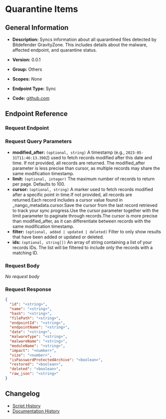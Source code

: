 <!-- BEGIN GENERATED CONTENT -->
# Quarantine Items

## General Information

- **Description:** Syncs information about all quarantined files detected by Bitdefender GravityZone.
This includes details about the malware, affected endpoint, and quarantine status.

- **Version:** 0.0.1
- **Group:** Others
- **Scopes:** _None_
- **Endpoint Type:** Sync
- **Code:** [github.com](https://github.com/NangoHQ/integration-templates/tree/main/integrations/bitdefender/syncs/quarantine-items.ts)


## Endpoint Reference

### Request Endpoint



### Request Query Parameters

- **modified_after:** `(optional, string)` A timestamp (e.g., `2023-05-31T11:46:13.390Z`) used to fetch records modified after this date and time. If not provided, all records are returned. The modified_after parameter is less precise than cursor, as multiple records may share the same modification timestamp.
- **limit:** `(optional, integer)` The maximum number of records to return per page. Defaults to 100.
- **cursor:** `(optional, string)` A marker used to fetch records modified after a specific point in time.If not provided, all records are returned.Each record includes a cursor value found in _nango_metadata.cursor.Save the cursor from the last record retrieved to track your sync progress.Use the cursor parameter together with the limit parameter to paginate through records.The cursor is more precise than modified_after, as it can differentiate between records with the same modification timestamp.
- **filter:** `(optional, added | updated | deleted)` Filter to only show results that have been added or updated or deleted.
- **ids:** `(optional, string[])` An array of string containing a list of your records IDs. The list will be filtered to include only the records with a matching ID.

### Request Body

_No request body_

### Request Response

```json
{
  "id": "<string>",
  "name": "<string>",
  "hash": "<string>",
  "filePath": "<string>",
  "endpointId": "<string>",
  "endpointName": "<string>",
  "date": "<string>",
  "malwareType": "<string>",
  "malwareName": "<string>",
  "moduleName": "<string>",
  "impact": "<number>",
  "size": "<number>",
  "isPasswordProtectedArchive": "<boolean>",
  "restored": "<boolean>",
  "deleted": "<boolean>",
  "raw_json": "<string>"
}
```

## Changelog

- [Script History](https://github.com/NangoHQ/integration-templates/commits/main/integrations/bitdefender/syncs/quarantine-items.ts)
- [Documentation History](https://github.com/NangoHQ/integration-templates/commits/main/integrations/bitdefender/syncs/quarantine-items.md)

<!-- END  GENERATED CONTENT -->


